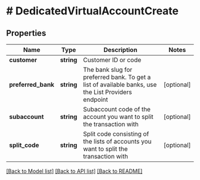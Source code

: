 # # DedicatedVirtualAccountCreate

## Properties

Name | Type | Description | Notes
------------ | ------------- | ------------- | -------------
**customer** | **string** | Customer ID or code |
**preferred_bank** | **string** | The bank slug for preferred bank. To get a list of available banks, use the List Providers endpoint | [optional]
**subaccount** | **string** | Subaccount code of the account you want to split the transaction with | [optional]
**split_code** | **string** | Split code consisting of the lists of accounts you want to split the transaction with | [optional]

[[Back to Model list]](../../README.md#models) [[Back to API list]](../../README.md#endpoints) [[Back to README]](../../README.md)
